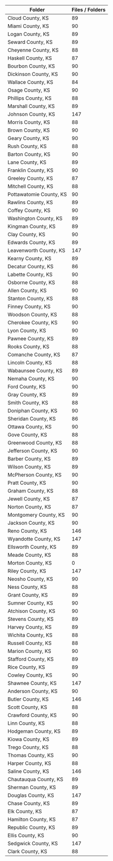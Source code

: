 | Folder                  |   Files / Folders |
|-------------------------|-------------------|
| Cloud County, KS        |                89 |
| Miami County, KS        |                90 |
| Logan County, KS        |                89 |
| Seward County, KS       |                89 |
| Cheyenne County, KS     |                88 |
| Haskell County, KS      |                87 |
| Bourbon County, KS      |                90 |
| Dickinson County, KS    |                90 |
| Wallace County, KS      |                84 |
| Osage County, KS        |                90 |
| Phillips County, KS     |                88 |
| Marshall County, KS     |                89 |
| Johnson County, KS      |               147 |
| Morris County, KS       |                88 |
| Brown County, KS        |                90 |
| Geary County, KS        |                90 |
| Rush County, KS         |                88 |
| Barton County, KS       |                90 |
| Lane County, KS         |                89 |
| Franklin County, KS     |                90 |
| Greeley County, KS      |                87 |
| Mitchell County, KS     |                88 |
| Pottawatomie County, KS |                90 |
| Rawlins County, KS      |                89 |
| Coffey County, KS       |                90 |
| Washington County, KS   |                89 |
| Kingman County, KS      |                89 |
| Clay County, KS         |                90 |
| Edwards County, KS      |                89 |
| Leavenworth County, KS  |               147 |
| Kearny County, KS       |                89 |
| Decatur County, KS      |                86 |
| Labette County, KS      |                90 |
| Osborne County, KS      |                88 |
| Allen County, KS        |                90 |
| Stanton County, KS      |                88 |
| Finney County, KS       |                90 |
| Woodson County, KS      |                88 |
| Cherokee County, KS     |                90 |
| Lyon County, KS         |                90 |
| Pawnee County, KS       |                89 |
| Rooks County, KS        |                88 |
| Comanche County, KS     |                87 |
| Lincoln County, KS      |                88 |
| Wabaunsee County, KS    |                89 |
| Nemaha County, KS       |                90 |
| Ford County, KS         |                90 |
| Gray County, KS         |                89 |
| Smith County, KS        |                88 |
| Doniphan County, KS     |                90 |
| Sheridan County, KS     |                86 |
| Ottawa County, KS       |                90 |
| Gove County, KS         |                88 |
| Greenwood County, KS    |                88 |
| Jefferson County, KS    |                90 |
| Barber County, KS       |                89 |
| Wilson County, KS       |                89 |
| McPherson County, KS    |                90 |
| Pratt County, KS        |                90 |
| Graham County, KS       |                88 |
| Jewell County, KS       |                87 |
| Norton County, KS       |                87 |
| Montgomery County, KS   |                90 |
| Jackson County, KS      |                90 |
| Reno County, KS         |               146 |
| Wyandotte County, KS    |               147 |
| Ellsworth County, KS    |                89 |
| Meade County, KS        |                88 |
| Morton County, KS       |                 0 |
| Riley County, KS        |               147 |
| Neosho County, KS       |                90 |
| Ness County, KS         |                88 |
| Grant County, KS        |                89 |
| Sumner County, KS       |                90 |
| Atchison County, KS     |                90 |
| Stevens County, KS      |                89 |
| Harvey County, KS       |                89 |
| Wichita County, KS      |                88 |
| Russell County, KS      |                88 |
| Marion County, KS       |                90 |
| Stafford County, KS     |                89 |
| Rice County, KS         |                89 |
| Cowley County, KS       |                90 |
| Shawnee County, KS      |               147 |
| Anderson County, KS     |                90 |
| Butler County, KS       |               146 |
| Scott County, KS        |                88 |
| Crawford County, KS     |                90 |
| Linn County, KS         |                88 |
| Hodgeman County, KS     |                89 |
| Kiowa County, KS        |                89 |
| Trego County, KS        |                88 |
| Thomas County, KS       |                90 |
| Harper County, KS       |                88 |
| Saline County, KS       |               146 |
| Chautauqua County, KS   |                89 |
| Sherman County, KS      |                89 |
| Douglas County, KS      |               147 |
| Chase County, KS        |                89 |
| Elk County, KS          |                87 |
| Hamilton County, KS     |                87 |
| Republic County, KS     |                89 |
| Ellis County, KS        |                90 |
| Sedgwick County, KS     |               147 |
| Clark County, KS        |                88 |